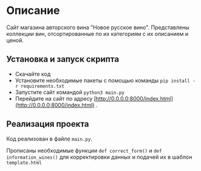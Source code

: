 # Описание

Сайт магазина авторского вина "Новое русское вино". Представлены коллекции вин, отсортированные по их категориям с их описанием и ценой.

## Установка и запуск скрипта

- Скачайте код
- Установите необходимые пакеты с помощью команды `pip install -r requirements.txt`
- Запустите сайт командой `python3 main.py`
- Перейдите на сайт по адресу [http://0.0.0.0:8000/index.html](http://0.0.0.0:8000/index.html) .

## Реализация проекта

Код реализован в файле `main.py`. 

Прописаны необходимые функции `def correct_form()` и `def information_wines()` для корректировки данных и подачей их в шаблон `template.html`
